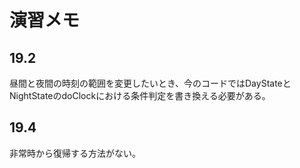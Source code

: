 # 演習メモ

## 19.2

昼間と夜間の時刻の範囲を変更したいとき、今のコードではDayStateとNightStateのdoClockにおける条件判定を書き換える必要がある。

## 19.4

非常時から復帰する方法がない。
